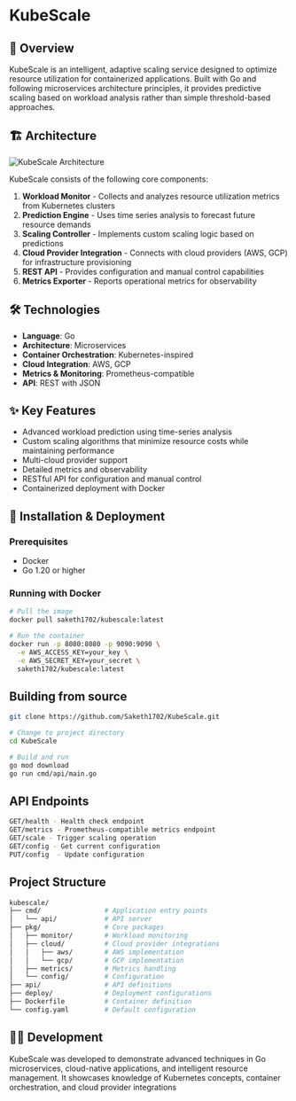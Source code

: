 # KubeScale

## 🚀 Overview

KubeScale is an intelligent, adaptive scaling service designed to optimize resource utilization for containerized applications. Built with Go and following microservices architecture principles, it provides predictive scaling based on workload analysis rather than simple threshold-based approaches.

## 🏗️ Architecture

![KubeScale Architecture](https://your-architecture-diagram-url-here.png)

KubeScale consists of the following core components:

1. **Workload Monitor** - Collects and analyzes resource utilization metrics from Kubernetes clusters
2. **Prediction Engine** - Uses time series analysis to forecast future resource demands
3. **Scaling Controller** - Implements custom scaling logic based on predictions
4. **Cloud Provider Integration** - Connects with cloud providers (AWS, GCP) for infrastructure provisioning
5. **REST API** - Provides configuration and manual control capabilities
6. **Metrics Exporter** - Reports operational metrics for observability

## 🛠️ Technologies

- **Language**: Go
- **Architecture**: Microservices
- **Container Orchestration**: Kubernetes-inspired 
- **Cloud Integration**: AWS, GCP
- **Metrics & Monitoring**: Prometheus-compatible
- **API**: REST with JSON

## ✨ Key Features

- Advanced workload prediction using time-series analysis
- Custom scaling algorithms that minimize resource costs while maintaining performance
- Multi-cloud provider support
- Detailed metrics and observability
- RESTful API for configuration and manual control
- Containerized deployment with Docker

## 🔧 Installation & Deployment

### Prerequisites

- Docker
- Go 1.20 or higher

### Running with Docker

```bash
# Pull the image
docker pull saketh1702/kubescale:latest

# Run the container
docker run -p 8080:8080 -p 9090:9090 \
  -e AWS_ACCESS_KEY=your_key \
  -e AWS_SECRET_KEY=your_secret \
  saketh1702/kubescale:latest
```

## Building from source
```bash
git clone https://github.com/Saketh1702/KubeScale.git

# Change to project directory
cd KubeScale

# Build and run
go mod download
go run cmd/api/main.go
```

## API Endpoints
``` bash
GET/health - Health check endpoint
GET/metrics - Prometheus-compatible metrics endpoint
GET/scale - Trigger scaling operation
GET/config - Get current configuration
PUT/config  - Update configuration
```

## Project Structure
```bash
kubescale/
├── cmd/                # Application entry points
│   └── api/            # API server 
├── pkg/                # Core packages
│   ├── monitor/        # Workload monitoring
│   ├── cloud/          # Cloud provider integrations
│   │   ├── aws/        # AWS implementation
│   │   └── gcp/        # GCP implementation
│   ├── metrics/        # Metrics handling
│   └── config/         # Configuration
├── api/                # API definitions
├── deploy/             # Deployment configurations
├── Dockerfile          # Container definition
└── config.yaml         # Default configuration
```

## 👨‍💻 Development
KubeScale was developed to demonstrate advanced techniques in Go microservices, cloud-native applications, and intelligent resource management. It showcases knowledge of Kubernetes concepts, container orchestration, and cloud provider integrations